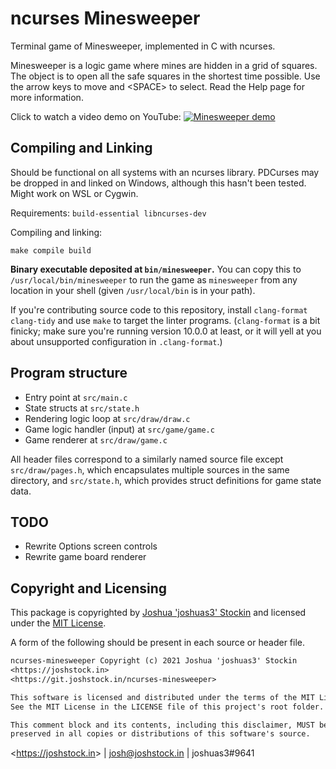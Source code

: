 # ncurses Minesweeper

Terminal game of Minesweeper, implemented in C with ncurses.

Minesweeper is a logic game where mines are hidden in a grid of squares. The
object is to open all the safe squares in the shortest time possible. Use
the arrow keys to move and &lt;SPACE&gt; to select. Read the Help page for more
information.

Click to watch a video demo on YouTube:
[![Minesweeper demo](http://img.youtube.com/vi/g7InqPoMShA/maxresdefault.jpg)](http://www.youtube.com/watch?v=g7InqPoMShA "Minesweeper demo")

## Compiling and Linking

Should be functional on all systems with an ncurses library. PDCurses may be
dropped in and linked on Windows, although this hasn't been tested. Might work
on WSL or Cygwin.

Requirements: `build-essential libncurses-dev`

Compiling and linking:
```
make compile build
```

**Binary executable deposited at `bin/minesweeper`.** You can copy this to
`/usr/local/bin/minesweeper` to run the game as `minesweeper` from any location
in your shell (given `/usr/local/bin` is in your path).

If you're contributing source code to this repository, install `clang-format
clang-tidy` and use `make` to target the linter programs. (`clang-format` is
a bit finicky; make sure you're running version 10.0.0 at least, or it will
yell at you about unsupported configuration in `.clang-format`.)

## Program structure

* Entry point at `src/main.c`
* State structs at `src/state.h`
* Rendering logic loop at `src/draw/draw.c`
* Game logic handler (input) at `src/game/game.c`
* Game renderer at `src/draw/game.c`

All header files correspond to a similarly named source file except
`src/draw/pages.h`, which encapsulates multiple sources in the same directory,
and `src/state.h`, which provides struct definitions for game state data.

## TODO

* Rewrite Options screen controls
* Rewrite game board renderer

## Copyright and Licensing

This package is copyrighted by [Joshua 'joshuas3'
Stockin](https://joshstock.in/) and licensed under the [MIT License](LICENSE).

A form of the following should be present in each source or header file.

```txt
ncurses-minesweeper Copyright (c) 2021 Joshua 'joshuas3' Stockin
<https://joshstock.in>
<https://git.joshstock.in/ncurses-minesweeper>

This software is licensed and distributed under the terms of the MIT License.
See the MIT License in the LICENSE file of this project's root folder.

This comment block and its contents, including this disclaimer, MUST be
preserved in all copies or distributions of this software's source.
```

&lt;<https://joshstock.in>&gt; | [josh@joshstock.in](mailto:josh@joshstock.in) | joshuas3#9641

